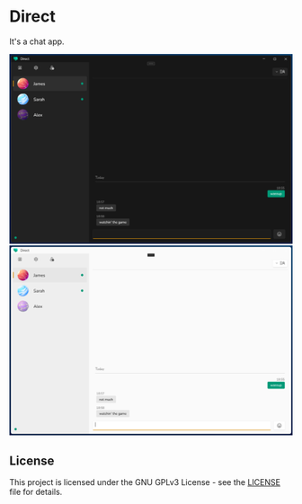 # Direct

It's a chat app.

![Preview](design/preview-dark.webp)
![Preview](design/preview-light.webp)

## License

This project is licensed under the GNU GPLv3 License - see the [LICENSE](LICENSE) file for details.
